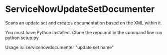 # ServiceNowUpdateSetDocumenter
Scans an update set and creates documentation based on the XML within it.

You must have Python installed.  Clone the repo and in the command line run python setup.py

Usage is: servicenowdocumenter "update set name"
